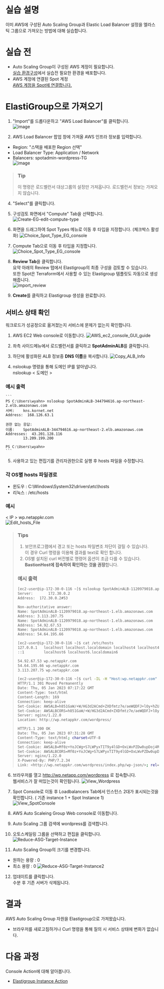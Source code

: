 # 실습 설명 

이미 AWS에 구성된 Auto Scaling Group과 Elastic Load Balancer 설정을 엘라스틱 그룹으로 가져오는 방법에 대해 실습합니다.

# 실습 전

- Auto Scaling Group이 구성된 AWS 계정이 필요합니다. </br>
[실습 환경구성](../../QuickStart/CreateLabQuickstartGuide.md)에서 실습전 필요한 환경을 배포합니다.
- AWS 계정에 연결된 Spot 계정 </br>
[AWS 계정을 Spot에 연결합니다.](../exercise-1/ConnectAccount.md)

# ElastiGroup으로 가져오기

1. "Import"를 드롭다운하고 "AWS Load Balancer"를 클릭합니다.</br>
![image](./Images/Choice_Import_Type.png)

2. AWS Load Balancer 팝업 창에 가져올 AWS 인프라 정보를 입력합니다.

- Region: "스택을 배포한 Region 선택"
- Load Balancer Type: Application / Network
- Balancers: spotadmin-wordpress-TG</br>
![image](./Images/Choice_ALB_TG.png)

> ### Tip
> 이 명령은 로드벨런서 대상그룹의 설정만 가져옵니다. 로드벨런서 정보는 가져오지 않습니다.

4. "Select"를 클릭합니다. </br>

5. 구성검토 화면에서 "Compute" Tab을 선택합니다.
![Create-EG-edit-compute-type](./Images/Create-EG-edit-compute-type.png)

6. 화면을 드래그하여 Spot Types 메뉴로 이동 후 타입을 지정합니다. (체크박스 활성화)
![Choice_Spot_Type_EG_console](./Images/Choice_Spot_Type_EG_console.png)

7. Compute Tab으로 이동 후 타입을 지정합니다.
![Choice_Spot_Type_EG_console](./Images/Choice_Spot_Type_EG_console2.png)

8. **Review Tab**을 클릭합니다.</br>
요약 아래의 Review 탭에서 Elastigroup의 최종 구성을 검토할 수 있습니다. </br>
또한 Spot은 Terraform에서 사용할 수 있는 Elastigroup 템플릿도 자동으로 생성해줍니다. </br>
![import_review](./Images/Import_review.png)

9. **Create**를 클릭하고 Elastigroup 생성을 완료합니다.

## 서비스 상태 확인
워크로드가 성공정으로 옮겨졌는지 서비스에 문제가 없는지 확인합니다.

1. AWS EC2 Web console로 이동합니다.
![AWS_ec2_console_GUI_guide](./Images/AWS_ec2_console_GUI_guide.png)

2. 좌측 사이드메뉴에서 로드벨런서를 클릭하고 **SpotAdminALB**를 클릭합니다.

3. 하단에 활성화된 ALB 정보중 **DNS 이름**을 복사합니다.
![Copy_ALB_Info](./Images/Copy_ALB_info.png)

4. nslookup 명령을 통해 도메인 IP를 알아냅니다. </br>
nslookup < 도메인 >

### 예시 출력

    ```
    PS C:\Users\wyahn> nslookup SpotAdminALB-344794616.ap-northeast-2.elb.amazonaws.com
    서버:    kns.kornet.net
    Address:  168.126.63.1

    권한 없는 응답:
    이름:    SpotAdminALB-344794616.ap-northeast-2.elb.amazonaws.com
    Addresses:  43.201.128.116
            13.209.199.200

    PS C:\Users\wyahn>
    ```

5. 사용하고 있는 편집기를 관리자권한으로 실행 후 hosts 파일을 수정합니다. </br>

### 각 OS별 hosts 파일경로

- 윈도우 : C:\Windows\System32\drivers\etc\hosts </br>
- 리눅스 : /etc/hosts

### 예시

< IP > wp.netappkr.com </br>
![Edit_hosts_File](./Images/Edit_hosts_File.png)

> ### Tips
> 1. 보안프로그램에서 경고 또는 hosts 파일변조 차단이 걸릴 수 있습니다. </br>
> 이 경우 Curl 명령을 이용해 결과를 text로 확인 합니다. 
> 2. OS별 설치된 curl 버전별로 명령어 옵션이 조금 다를 수 있습니다. </br>
> **BastionHost에 접속하여 확인하는 것을 권장**합니다.
> ### 예시 출력
>```bash
> [ec2-user@ip-172-30-0-116 ~]$ nslookup SpotAdminALB-1120979018.ap-northeast-1.elb.amazonaws.com
> Server:		172.30.0.2
> Address:	172.30.0.2#53
> 
> Non-authoritative answer:
> Name:	SpotAdminALB-1120979018.ap-northeast-1.elb.amazonaws.com
> Address: 3.113.207.75
> Name:	SpotAdminALB-1120979018.ap-northeast-1.elb.amazonaws.com
> Address: 54.92.67.53
> Name:	SpotAdminALB-1120979018.ap-northeast-1.elb.amazonaws.com
> Address: 54.64.195.66
> 
>[ec2-user@ip-172-30-0-116 ~]$ cat /etc/hosts
> 127.0.0.1   localhost localhost.localdomain localhost4 localhost4.localdomain4
> ::1         localhost6 localhost6.localdomain6
> 
> 54.92.67.53 wp.netappkr.com
> 54.64.195.66 wp.netappkr.com
> 3.113.207.75 wp.netappkr.com
>
> [ec2-user@ip-172-30-0-116 ~]$ curl -IL -H "Host:wp.netappkr.com" 
> HTTP/1.1 301 Moved Permanently
> Date: Thu, 05 Jan 2023 07:17:22 GMT
> Content-Type: text/html
> Content-Length: 169
> Connection: keep-alive
> Set-Cookie: AWSALB=h851GaW/+W/HG3d2ACmd+ZXDfmtz7e/aeWQDFJ+lOy+hZUBNAcDmke29iqU/iJcEwVWRCbGduRgmZqIZCF9puIbUTyLSqg8nLHZKQi2SlvNMMO+hxo1Y3/bcSmUd; Expires=Thu, 12 Jan 2023 07:17:22 GMT; Path=/
> Set-Cookie: AWSALBCORS=h851GaW/+W/HG3d2ACmd+ZXDfmtz7e/aeWQDFJ+lOy+hZUBNAcDmke29iqU/iJcEwVWRCbGduRgmZqIZCF9puIbUTyLSqg8nLHZKQi2SlvNMMO+hxo1Y3/bcSmUd; Expires=Thu, 12 Jan 2023 07:17:22 GMT; Path=/; SameSite=None
> Server: nginx/1.22.0
> Location: http://wp.netappkr.com/wordpress/
> 
> HTTP/1.1 200 OK
> Date: Thu, 05 Jan 2023 07:31:28 GMT
> Content-Type: text/html; charset=UTF-8
> Connection: keep-alive
> Set-Cookie: AWSALB=Mf0z+YoJCWg+S7LWPyxTIT9y4lGD+OxLWvPZDw0upDoj4RgHFakJtcEHi5SqOZ647zi9VeuO0sPdacYAaAqF4vhhkW8ZMKyA6j4smBAFHZVWXxsbu0puduXqwJHP; Expires=Thu, 12 Jan 2023 07:31:27 GMT; Path=/
> Set-Cookie: AWSALBCORS=Mf0z+YoJCWg+S7LWPyxTIT9y4lGD+OxLWvPZDw0upDoj4RgHFakJtcEHi5SqOZ647zi9VeuO0sPdacYAaAqF4vhhkW8ZMKyA6j4smBAFHZVWXxsbu0puduXqwJHP; Expires=Thu, 12 Jan 2023 07:31:27 GMT; Path=/; SameSite=None
> Server: nginx/1.22.0
> X-Powered-By: PHP/7.2.34
> Link: <http://wp.netappkr.com/wordpress/index.php/wp-json/>; rel="https://api.w.org/"
> 
> ```

6. 브라우저를 열고 <http://wp.netapp.com/wordpress> 로 접속합니다.</br>
웹서비스가 잘 떠있는것이 확인됩니다.
![View_Wordpress](./Images/View_Wordpress.png)

7. Spot Console로 이동 후 Loadbalancers Tab에서 인스턴스 2대가 표시되는것을 확인합니다.
( 기존 instance 1 + Spot Instance 1)</br>
![View_SpotConsole](./Images/View_SpotConsole.png)

8. AWS Auto Scaleing Group Web console로 이동합니다.
9. Auto Scaling 그룹 검색에 wordpress를 검색합니다. </br>
10. 오토스케일링 그룹을 선택하고 편집을 클릭합니다.
![Reduce-ASG-Target-Instance](./Images/Reduce-ASG-Target-Instance.png)
11. Auto Scaling Group의 크기를 변경합니다.
- 원하는 용량 : 0
- 최소 용량 : 0
![Reduce-ASG-Target-Instance2](./Images/Reduce-ASG-Target-Instance2.png)
12. 업데이트를 클릭합니다.</br>
수분 후 기존 서버가 삭제됩니다.

# 결과
AWS Auto Scaling Group 자원을 Elastigroup으로 가져왔습니다.

- 브라우저를 새로고침하거나 Curl 명령을 통해 질의 시 서비스 상태에 변화가 없습니다.

# 다음 과정

Console Action에 대해 알아봅니다.

- [Elastigroup Instance Action](./2-1-1_ElastigroupInstanceAction.md)
